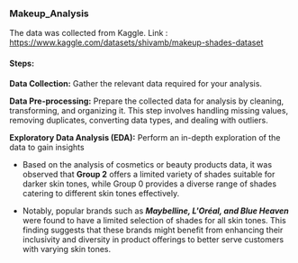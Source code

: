 

### Makeup_Analysis

The data was collected from Kaggle. Link : https://www.kaggle.com/datasets/shivamb/makeup-shades-dataset

#### Steps:

**Data Collection:**
Gather the relevant data required for your analysis. 

**Data Pre-processing:**
Prepare the collected data for analysis by cleaning, transforming, and organizing it. This step involves handling missing values, removing duplicates, converting data types, and dealing with outliers.

**Exploratory Data Analysis (EDA):**
Perform an in-depth exploration of the data to gain insights 

- Based on the analysis of cosmetics or beauty products data, it was observed that **Group 2** offers a limited variety of shades suitable for darker skin tones, while Group 0 provides a diverse range of shades catering to different skin tones effectively.

- Notably, popular brands such as ***Maybelline, L'Oréal, and Blue Heaven*** were found to have a limited selection of shades for all skin tones. This finding suggests that these brands might benefit from enhancing their inclusivity and diversity in product offerings to better serve customers with varying skin tones.
